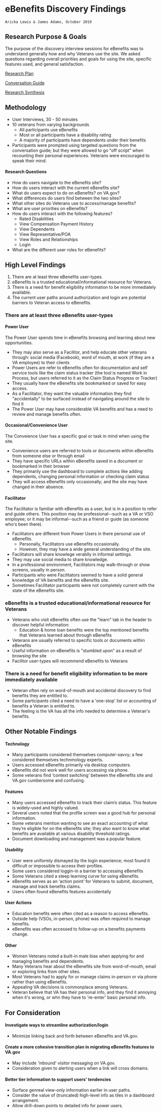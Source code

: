 # eBenefits Discovery Findings
`Aricka Lewis & James Adams, October 2019`

## Research Purpose & Goals
The purpose of the discovery interview sessions for eBenefits was to understand generally how and why Veterans use the site. We asked questions regarding overall priorities and goals for using the site, specific features used, and general satisfaction.

[Research Plan](https://github.com/department-of-veterans-affairs/va.gov-team/blob/master/teams/vsa/teams/ebenefits/research/discovery-research-plan.md)

[Conversation Guide](https://github.com/department-of-veterans-affairs/va.gov-team/blob/master/teams/vsa/teams/ebenefits/research/discovery-conversation-guide.md)

[Research Synthesis](https://app.mural.co/t/vsa8243/m/vsa8243/1570714734227/135cc9229f15be89de914d583c8f5d51fa38552d)

## Methodology
- User Interviews, 30 - 50 minutes
- 10 veterans from varying backgrounds
  - All participants use eBenefits
  - Most or all participants have a disability rating
  - A majority of participants have dependents under their benefits
 - Participants were prompted using targeted questions from the conversation guide; but they were allowed to go "off script" when recounting their personal experiences. Veterans were encouraged to speak their mind.

#### Research Questions 
- How do users navigate to the eBenefits site?
- How do users interact with the current eBenefits site?
- What do users expect to do on eBenefits? on VA.gov?
- What differences do users find between the two sites?
- What other sites do Veterans use to access/manage benefits?
- What are user priorities on eBenefits?
- How do users interact with the following features?
  - Rated Disabilities
  - View Compensation Payment History
  - View Dependents
  - View Representative/POA
  - View Roles and Relationships
  - Login
- What are the different user roles for eBenefits?
## High Level Findings
1. There are at least three eBenefits user-types.
2. eBenefits is a trusted educational/informational resource for Veterans.
3. There is a need for benefit eligibility information to be more immediately available.
4. The current user paths around authorization and login are potential barriers to Veteran access to eBenefits.
### There are at least three eBenefits user-types
#### Power User
The Power User spends time in eBenefits browsing and learning about new opportunities. 
- They may also serve as a Facilitor, and help educate other veterans through: social media (Facebook), word of mouth, at work (if they are a VA employee) to their clients
- Power Users are refer to eBenefits often for documentation and self service tools like the claim status tracker (the tool is named Work in Process, but users referred to it as the Claim Status Progress or Tracker)
- They usually have the eBenefits site bookmarked or saved for easy access.
- As a Facilitator, they want the valuable information they find "accidentally" to be surfaced instead of navigating around the site to find it
- The Power User may have considerable VA benefits and has a need to review and manage benefits often.
#### Occasional/Convenience User
The Conveience User has a specific goal or task in mind when using the site.
- Convenience users are referred to tools or documents within eBenefits from someone else or through email
- They have specific URLs within eBenefits saved in a document or bookmarked in their browser
- They primarily use the dashboard to complete actions like adding dependents, changing personal information or checking claim status
- They will access eBenefits only occasionally; and the site may have changed in their absence.
#### Facilitator
The Facilitator is familiar with eBenefits as a user, but is in a position to refer and guide others. This position may be professional--such as a VA or VSO employee; or it may be informal--such as a friend or guide (as someone who's been there).
- Facilitators are different from Power Users in there personal use of eBenefits. 
  - Personally, Facilitators use eBenefits occasionally.
  - However, they may have a wide general understanding of the site.
- Facilitators will share knowlege verablly in informal settings.
- They may use social media to share knowledge.
- In a professional environment, Facilitators may walk-through or show screens, usually in person.
- Participants who were Facilitators seemed to have a solid general knowledge of VA benefits and the eBenefits site.
- Sometimes Facilitator participants were not completely current with the state of the eBenefits site.
### eBenefits is a trusted educational/informational resource for Veterans
- Veterans who visit eBenefits often use the "learn" tab in the header to discover helpful information:
  - Education & home loan benefits were the top mentioned benefits that Veterans learned about through eBenefits
- Veterans are usually referred to specific tools or documents within eBenefits 
- Useful information on eBenefits is "stumbled upon" as a result of browsing the site
- Facilitor user-types will recommend eBenefits to Veterans
### There is a need for benefit eligibility information to be more immediately available
- Veteran often rely on word-of-mouth and accidental discovery to find benefits they are entitled to.
- Some participants cited a need to have a 'one-stop' list or accounting of benefits a Veteran is entitled to.
- The feeling is the VA has all the info needed to determine a Veteran's benefits.
## Other Notable Findings
#### Technology
- Many participants considered themselves computer-savvy; a few considered themselves technmology experts.
- Users accessed eBenefits primarily via desktop computers.
- eBenefits did not work well for users accessing via phone.
- Some veterans find ‘context switching’ between the eBenefits site and VA.gov cumbersome and confusing.
#### Features
- Many users accessed eBenefits to track their claim’s status. This feature is widely-used and highly valued.
- Several users noted that the profile screen was a good hub for personal information.
- Some veterans mention wanting to see an exact accounting of what they’re eligible for on the eBenefits site; they also want to know what benefits are available at various disability threshold ratings.
- Document downloading and management was a popular feature.
#### Usability
- User were uniformly dismayed by the login experience; most found it difficult or impossible to access their profiles.
- Some users considered loggin-in a barrier to accessing eBenefits
- Some Veterans cited a steep learning curve for using eBenefits.
- eBenefits serves as an ‘action point’ for Veterans to submit, document, manage and track benefits claims.
- Users often found eBenefits features accidentally
#### User Actions
- Education benefits were often cited as a reason to access eBenefits.
- Outside help (VSOs, in-person, phone) was often required to manage benefits.
- eBenefits was often accessed to follow-up on a benefits payments change.
#### Other
- Women Veterans noted a built-in male bias when applying for and managing benefits and dependents.
- Many Veterans hear about the eBenefits site from word-of-mouth, email or exploring links from other sites.
- Most Veterans had to apply for or manage claims in-person or via phone rather than using eBenefits.
- Appealing VA decisions is commonplace among Veterans.
- Veteran believe that VA has their personal info, and they find it annoying when it's wrong, or whn they have to 're-enter' basic personal info.
## For Consideration
#### Investigate ways to streamline authorization/login
- Minimize linking back and forth between eBenefits and VA.gov.
#### Create a more cohesive transition plan in migrating eBenefits features to VA.gov
- May include 'inbound' visitor messaging on VA.gov.
- Consideration given to alerting users when a link will cross domains.
#### Better tier information to support users' tendencies
- Surface genreal view-only information earlier in user paths.
- Consider the value of (truncated) high-level info as tiles in a dashboard arrangement.
- Allow drill-down points to detailed info for power users.
